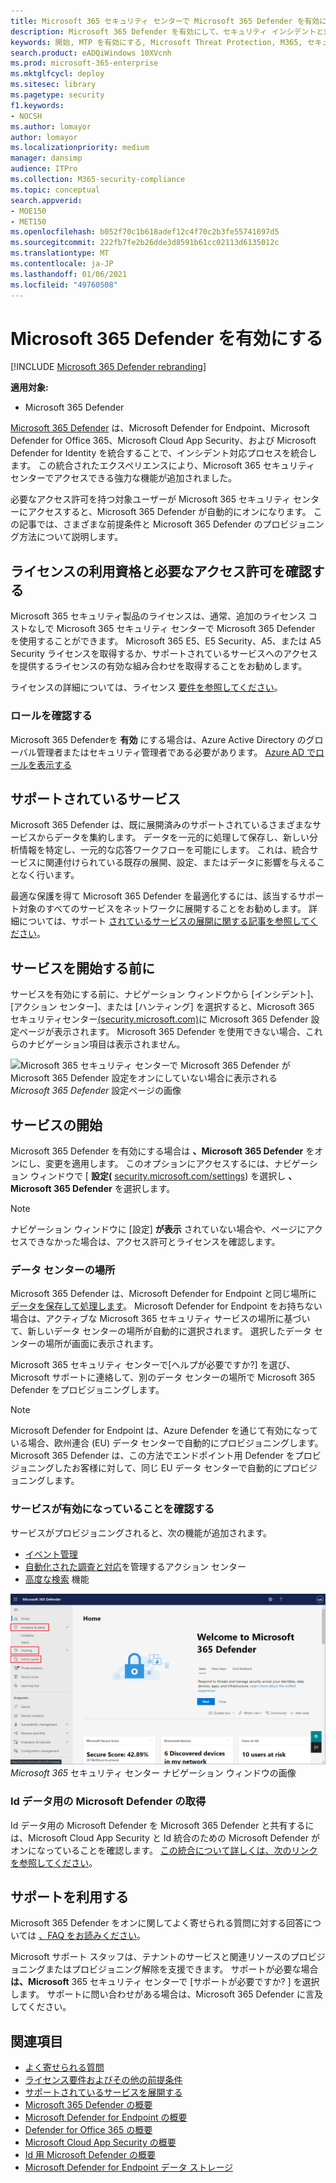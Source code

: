 ```yaml
---
title: Microsoft 365 セキュリティ センターで Microsoft 365 Defender を有効にする
description: Microsoft 365 Defender を有効にして、セキュリティ インシデントと対応の統合を開始する方法について説明します。
keywords: 開始, MTP を有効にする, Microsoft Threat Protection, M365, セキュリティ, データの場所, 必要なアクセス許可, ライセンスの利用資格, 設定ページ
search.product: eADQiWindows 10XVcnh
ms.prod: microsoft-365-enterprise
ms.mktglfcycl: deploy
ms.sitesec: library
ms.pagetype: security
f1.keywords:
- NOCSH
ms.author: lomayor
author: lomayor
ms.localizationpriority: medium
manager: dansimp
audience: ITPro
ms.collection: M365-security-compliance
ms.topic: conceptual
search.appverid:
- MOE150
- MET150
ms.openlocfilehash: b052f70c1b618adef12c4f70c2b3fe55741697d5
ms.sourcegitcommit: 222fb7fe2b26dde3d8591b61cc02113d6135012c
ms.translationtype: MT
ms.contentlocale: ja-JP
ms.lasthandoff: 01/06/2021
ms.locfileid: "49760508"
---
```

# <a name="turn-on-microsoft-365-defender"></a>Microsoft 365 Defender を有効にする

[!INCLUDE [Microsoft 365 Defender rebranding](../includes/microsoft-defender.md)]


**適用対象:**
- Microsoft 365 Defender

[Microsoft 365 Defender](microsoft-threat-protection.md) は、Microsoft Defender for Endpoint、Microsoft Defender for Office 365、Microsoft Cloud App Security、および Microsoft Defender for Identity を統合することで、インシデント対応プロセスを統合します。 この統合されたエクスペリエンスにより、Microsoft 365 セキュリティ センターでアクセスできる強力な機能が追加されました。

必要なアクセス許可を持つ対象ユーザーが Microsoft 365 セキュリティ センターにアクセスすると、Microsoft 365 Defender が自動的にオンになります。 この記事では、さまざまな前提条件と Microsoft 365 Defender のプロビジョニング方法について説明します。

## <a name="check-license-eligibility-and-required-permissions"></a>ライセンスの利用資格と必要なアクセス許可を確認する

Microsoft 365 セキュリティ製品のライセンスは、通常、追加のライセンス コストなしで Microsoft 365 セキュリティ センターで Microsoft 365 Defender を使用することができます。 Microsoft 365 E5、E5 Security、A5、または A5 Security ライセンスを取得するか、サポートされているサービスへのアクセスを提供するライセンスの有効な組み合わせを取得することをお勧めします。

ライセンスの詳細については、ライセンス [要件を参照してください](prerequisites.md#licensing-requirements)。

### <a name="check-your-role"></a>ロールを確認する

Microsoft 365 Defenderを **有効** にする場合は、Azure Active Directory のグローバル管理者またはセキュリティ管理者である必要があります。 [Azure AD でロールを表示する](https://docs.microsoft.com/azure/active-directory/users-groups-roles/directory-manage-roles-portal)

## <a name="supported-services"></a>サポートされているサービス

Microsoft 365 Defender は、既に展開済みのサポートされているさまざまなサービスからデータを集約します。 データを一元的に処理して保存し、新しい分析情報を特定し、一元的な応答ワークフローを可能にします。 これは、統合サービスに関連付けられている既存の展開、設定、またはデータに影響を与えることなく行います。

最適な保護を得て Microsoft 365 Defender を最適化するには、該当するサポート対象のすべてのサービスをネットワークに展開することをお勧めします。 詳細については、サポート [されているサービスの展開に関する記事を参照してください](deploy-supported-services.md)。

## <a name="before-starting-the-service"></a>サービスを開始する前に

サービスを有効にする前に、ナビゲーション ウィンドウから [インシデント]、[アクション センター]、または [ハンティング] を選択すると、Microsoft 365 セキュリティセンター[(security.microsoft.com)](https://security.microsoft.com)に Microsoft 365 Defender 設定ページが表示されます。  Microsoft 365 Defender を使用できない場合、これらのナビゲーション項目は表示されません。

![Microsoft 365 セキュリティ センターで Microsoft 365 Defender が Microsoft 365 Defender 設定をオンにしていない場合に表示される ](../../media/mtp-enable/mtp-settings.png)
 *Microsoft 365 Defender* 設定ページの画像

## <a name="starting-the-service"></a>サービスの開始

Microsoft 365 Defender を有効にする場合は **、Microsoft 365 Defender** をオンにし、変更を適用します。 このオプションにアクセスするには、ナビゲーション ウィンドウで [ **設定(** [security.microsoft.com/settings](https://security.microsoft.com/settings)) を選択し **、Microsoft 365 Defender** を選択します。

> [!NOTE]
> ナビゲーション ウィンドウに [設定] **が表示** されていない場合や、ページにアクセスできなかった場合は、アクセス許可とライセンスを確認します。

### <a name="data-center-location"></a>データ センターの場所

Microsoft 365 Defender は、Microsoft Defender for Endpoint と同じ場所に [データを保存して処理します](https://docs.microsoft.com/windows/security/threat-protection/microsoft-defender-atp/data-storage-privacy)。 Microsoft Defender for Endpoint をお持ちない場合は、アクティブな Microsoft 365 セキュリティ サービスの場所に基づいて、新しいデータ センターの場所が自動的に選択されます。 選択したデータ センターの場所が画面に表示されます。

Microsoft  365 セキュリティ センターで[ヘルプが必要ですか?] を選び、Microsoft サポートに連絡して、別のデータ センターの場所で Microsoft 365 Defender をプロビジョニングします。

> [!NOTE]
> Microsoft Defender for Endpoint は、Azure Defender を通じて有効になっている場合、欧州連合 (EU) データ センターで自動的にプロビジョニングします。 Microsoft 365 Defender は、この方法でエンドポイント用 Defender をプロビジョニングしたお客様に対して、同じ EU データ センターで自動的にプロビジョニングします。

### <a name="confirm-that-the-service-is-on"></a>サービスが有効になっていることを確認する

サービスがプロビジョニングされると、次の機能が追加されます。

- [イベント管理](incidents-overview.md)
- [自動化された調査と対応](mtp-autoir.md)を管理するアクション センター
- [高度な検索](advanced-hunting-overview.md) 機能

![インシデント管理などの Microsoft 365 Defender 機能を備えた Microsoft 365 Defender の Microsoft 365 セキュリティ センター機能を備えた ](../../media/mtp-enable/mtp-on.png)
 *Microsoft 365* セキュリティ センター ナビゲーション ウィンドウの画像

### <a name="getting-microsoft-defender-for-identity-data"></a>Id データ用の Microsoft Defender の取得

Id データ用の Microsoft Defender を Microsoft 365 Defender と共有するには、Microsoft Cloud App Security と Id 統合のための Microsoft Defender がオンになっていることを確認します。 [この統合について詳しくは、次のリンクを参照してください](https://docs.microsoft.com/cloud-app-security/mdi-integration)。

## <a name="get-assistance"></a>サポートを利用する

Microsoft 365 Defender をオンに関してよく寄せられる質問に対する回答については [、FAQ をお読みください](mtp-enable-faq.md)。

Microsoft サポート スタッフは、テナントのサービスと関連リソースのプロビジョニングまたはプロビジョニング解除を支援できます。 サポートが必要な場合 **は、Microsoft** 365 セキュリティ センターで [サポートが必要ですか? ] を選択します。 サポートに問い合わせがある場合は、Microsoft 365 Defender に言及してください。

## <a name="related-topics"></a>関連項目

- [よく寄せられる質問](mtp-enable-faq.md)
- [ライセンス要件およびその他の前提条件](prerequisites.md)
- [サポートされているサービスを展開する](deploy-supported-services.md)
- [Microsoft 365 Defender の概要](microsoft-threat-protection.md)
- [Microsoft Defender for Endpoint の概要](https://docs.microsoft.com/windows/security/threat-protection/microsoft-defender-atp/microsoft-defender-advanced-threat-protection)
- [Defender for Office 365 の概要](../office-365-security/office-365-atp.md)
- [Microsoft Cloud App Security の概要](https://docs.microsoft.com/cloud-app-security/what-is-cloud-app-security)
- [Id 用 Microsoft Defender の概要](https://docs.microsoft.com/azure-advanced-threat-protection/what-is-atp)
- [Microsoft Defender for Endpoint データ ストレージ](https://docs.microsoft.com/windows/security/threat-protection/microsoft-defender-atp/data-storage-privacy)
